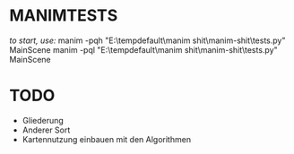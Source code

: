 # MANIMTESTS
*to start, use:*
manim -pqh "E:\tempdefault\manim shit\manim-shit\tests.py" MainScene
manim -pql "E:\tempdefault\manim shit\manim-shit\tests.py" MainScene


# TODO
- Gliederung
- Anderer Sort
- Kartennutzung einbauen mit den Algorithmen
